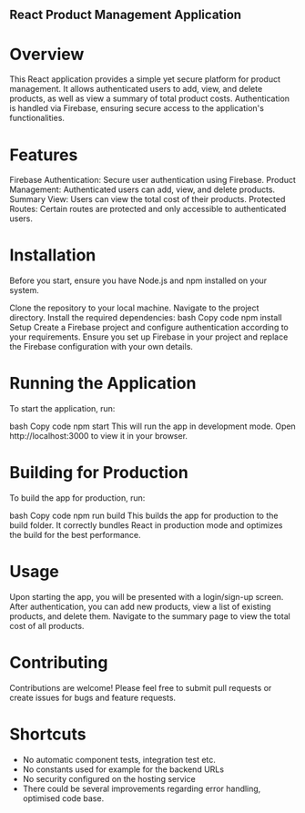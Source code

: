 ## React Product Management Application
# Overview
This React application provides a simple yet secure platform for product management. It allows authenticated users to add, view, and delete products, as well as view a summary of total product costs. Authentication is handled via Firebase, ensuring secure access to the application's functionalities.

# Features
Firebase Authentication: Secure user authentication using Firebase.
Product Management: Authenticated users can add, view, and delete products.
Summary View: Users can view the total cost of their products.
Protected Routes: Certain routes are protected and only accessible to authenticated users.

# Installation
Before you start, ensure you have Node.js and npm installed on your system.

Clone the repository to your local machine.
Navigate to the project directory.
Install the required dependencies:
bash
Copy code
npm install
Setup
Create a Firebase project and configure authentication according to your requirements. Ensure you set up Firebase in your project and replace the Firebase configuration with your own details.

# Running the Application
To start the application, run:

bash
Copy code
npm start
This will run the app in development mode. Open http://localhost:3000 to view it in your browser.

# Building for Production
To build the app for production, run:

bash
Copy code
npm run build
This builds the app for production to the build folder. It correctly bundles React in production mode and optimizes the build for the best performance.

# Usage
Upon starting the app, you will be presented with a login/sign-up screen. After authentication, you can add new products, view a list of existing products, and delete them. Navigate to the summary page to view the total cost of all products.

# Contributing
Contributions are welcome! Please feel free to submit pull requests or create issues for bugs and feature requests.

# Shortcuts
- No automatic component tests, integration test etc.
- No constants used for example for the backend URLs
- No security configured on the hosting service
- There could be several improvements regarding error handling, optimised code base.

